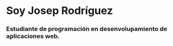 <h1>Soy Josep Rodríguez</h1>
<h3>Estudiante de programación en desenvolupamiento de aplicaciones web.</h3>
